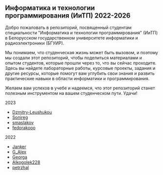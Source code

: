 ## Информатика и технологии программирования (ИиТП) 2022-2026
 Добро пожаловать в репозиторий, посвященный студентам специальности "Информатика и технологии программирования" (ИиТП) в Белорусском государственном университете информатики и радиоэлектроники (БГУИР). 
 
 Мы понимаем, что студенческая жизнь может быть вызовом, и поэтому мы создали этот репозиторий, чтобы поделиться материалами и опытом студентов, которые прошли через то, что вы сейчас проходите. Здесь вы найдете лабораторные работы, курсовые проекты, задания и другие ресурсы, которые помогут вам углубить свои знания и развить практические навыки в области информатики и программирования.
 
 Желаем вам успехов в учебе и надеемся, что этот репозиторий станет полезным инструментом на вашем студенческом пути. Удачи!
 
 2023
- [Dzmitry-Leushukou](https://github.com/Dzmitry-Leushukou/BSUIR-Labs)
- [Sonireg](https://github.com/Sonireg/LabWorks)
- [smaslakov](https://github.com/Sonireg/LabWorks)
- [fedorakooo](https://github.com/fedorakooo/BSUIR)


 2022
- [Janker](https://github.com/JankerPlay/BSUIR-Labs)
- [G_Alex](https://github.com/mi-g-alex/G_Alex-IiTP-Labs)
- [Georga](https://github.com/georga399/BSUIRLabs)
- [Alkogolek228](https://github.com/Alkogolek228)
- [petrzhal](https://github.com/petrzhal/bsuir_labs)
